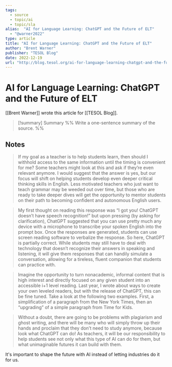 ```yaml
---
tags:
  - source
  - topic/ai
  - topic/sla
alias:  "AI for Language Learning: ChatGPT and the Future of ELT"
  - "@warner2022"
type: article
title: "AI for Language Learning: ChatGPT and the Future of ELT"
author: "Brent Warner"
publisher: "TESOL Blog"
date: 2022-12-19
url: "http://blog.tesol.org/ai-for-language-learning-chatgpt-and-the-future-of-elt/"
---
```

# AI for Language Learning: ChatGPT and the Future of ELT
[[Brent Warner]] wrote this article for [[TESOL Blog]].
> [!summary] Summary
> %% Write a one-sentence summary of the source. %%

## Notes
> If my goal as a teacher is to help students learn, then should I withhold access to the same information until the timing is convenient for me? Some teachers might look at this and ask if they’re even relevant anymore. I would suggest that the answer is yes, but our focus will shift on helping students develop even deeper critical thinking skills in English. Less motivated teachers who just want to teach grammar may be weeded out over time, but those who are ready to take deeper dives will get the opportunity to mentor students on their path to becoming confident and autonomous English users.

> My first thought on reading this response was “I got you! ChatGPT doesn’t have speech recognition!” but upon pressing (by asking for clarification), ChatGPT suggested that you can use pretty much any device with a microphone to transcribe your spoken English into the prompt box. Once the responses are generated, students can use screen reading software to verbalize the response. So here, ChatGPT is partially correct. While students may still have to deal with technology that doesn’t recognize their answers in speaking and listening, it will give them responses that can handily simulate a conversation, allowing for a tireless, fluent companion that students can practice with.

> Imagine the opportunity to turn nonacademic, informal content that is high interest and directly focused on any given student into an accessible i+1 level reading. Last year, I wrote about ways to create your own leveled readers, but with the release of ChatGPT, this can be fine tuned. Take a look at the following two examples. First, a simplification of a paragraph from the New York Times, then an “upgrading” of a simple paragraph from Time for Kids.

> Without a doubt, there are going to be problems with plagiarism and ghost writing, and there will be many who will simply throw up their hands and proclaim that they don’t need to study anymore, because look what ChatGPT can do! As teachers, it will be our responsibility to help students see not only what this type of AI can do for them, but what unimaginable futures it can build with them.

It's important to shape the future with AI instead of letting industries do it for us.